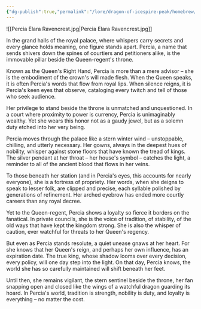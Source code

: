 ```yaml
---
{"dg-publish":true,"permalink":"/lore/dragon-of-icespire-peak/homebrew/npcs/cormyr/suzail/percia-elara-ravencrest/"}
---
```


![[Percia Elara Ravencrest.jpg\|Percia Elara Ravencrest.jpg]]

In the grand halls of the royal palace, where whispers carry secrets and every glance holds meaning, one figure stands apart. Percia, a name that sends shivers down the spines of courtiers and petitioners alike, is the immovable pillar beside the Queen-regent's throne.

Known as the Queen's Right Hand, Percia is more than a mere advisor – she is the embodiment of the crown's will made flesh. When the Queen speaks, it is often Percia's words that flow from royal lips. When silence reigns, it is Percia's keen eyes that observe, cataloging every twitch and tell of those who seek audience.

Her privilege to stand beside the throne is unmatched and unquestioned. In a court where proximity to power is currency, Percia is unimaginably wealthy. Yet she wears this honor not as a gaudy jewel, but as a solemn duty etched into her very being.

Percia moves through the palace like a stern winter wind – unstoppable, chilling, and utterly necessary. Her gowns, always in the deepest hues of nobility, whisper against stone floors that have known the tread of kings. The silver pendant at her throat – her house's symbol – catches the light, a reminder to all of the ancient blood that flows in her veins.

To those beneath her station (and in Percia's eyes, this accounts for nearly everyone), she is a fortress of propriety. Her words, when she deigns to speak to lesser folk, are clipped and precise, each syllable polished by generations of refinement. Her arched eyebrow has ended more courtly careers than any royal decree.

Yet to the Queen-regent, Percia shows a loyalty so fierce it borders on the fanatical. In private councils, she is the voice of tradition, of stability, of the old ways that have kept the kingdom strong. She is also the whisper of caution, ever watchful for threats to her Queen's regency.

But even as Percia stands resolute, a quiet unease gnaws at her heart. For she knows that her Queen's reign, and perhaps her own influence, has an expiration date. The true king, whose shadow looms over every decision, every policy, will one day step into the light. On that day, Percia knows, the world she has so carefully maintained will shift beneath her feet.

Until then, she remains vigilant, the stern sentinel beside the throne, her fan snapping open and closed like the wings of a watchful dragon guarding its hoard. In Percia's world, tradition is strength, nobility is duty, and loyalty is everything – no matter the cost.
